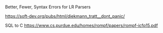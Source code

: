 
Better, Fewer, Syntax Errors for LR Parsers

<https://soft-dev.org/pubs/html/diekmann_tratt__dont_panic/>

SQL to C
https://www.cs.purdue.edu/homes/rompf/papers/rompf-icfp15.pdf


